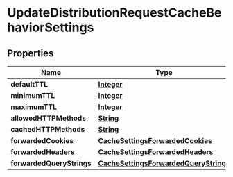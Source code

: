 

# UpdateDistributionRequestCacheBehaviorSettings


## Properties

| Name | Type | Description | Notes |
|------------ | ------------- | ------------- | -------------|
|**defaultTTL** | [**Integer**](Integer.md) |  |  [optional] |
|**minimumTTL** | [**Integer**](Integer.md) |  |  [optional] |
|**maximumTTL** | [**Integer**](Integer.md) |  |  [optional] |
|**allowedHTTPMethods** | [**String**](String.md) |  |  [optional] |
|**cachedHTTPMethods** | [**String**](String.md) |  |  [optional] |
|**forwardedCookies** | [**CacheSettingsForwardedCookies**](CacheSettingsForwardedCookies.md) |  |  [optional] |
|**forwardedHeaders** | [**CacheSettingsForwardedHeaders**](CacheSettingsForwardedHeaders.md) |  |  [optional] |
|**forwardedQueryStrings** | [**CacheSettingsForwardedQueryStrings**](CacheSettingsForwardedQueryStrings.md) |  |  [optional] |



